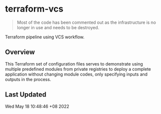 # terraform-vcs

> Most of the code has been commented out as the infrastructure is no longer in use and needs to be destroyed.

Terraform pipeline using VCS workflow.

## Overview

This Terraform set of configuration files serves to demonstrate using multiple predefined modules from private registries to deploy a complete application without changing module codes, only specifying inputs and outputs in the process.

## Last Updated

Wed May 18 10:48:46 +08 2022
